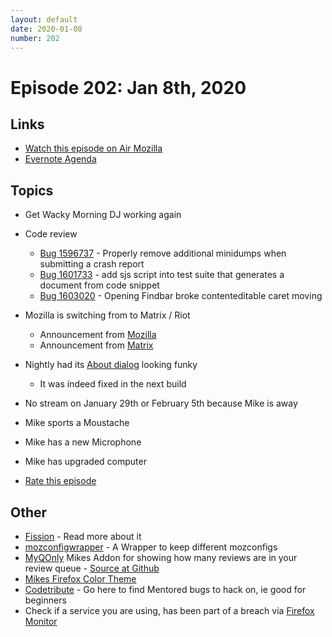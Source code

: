 ```yaml
---
layout: default
date: 2020-01-08
number: 202
---
```


# Episode 202: Jan 8th, 2020

## Links
* [Watch this episode on Air Mozilla](https://air.mozilla.org/event-redirect/353382/)
* [Evernote Agenda](https://www.evernote.com/shard/s434/client/snv?noteGuid=42272e13-40a5-48d4-9010-da85ea84d590&noteKey=5ea0bc648c86fe70&sn=https%3A%2F%2Fwww.evernote.com%2Fshard%2Fs434%2Fsh%2F42272e13-40a5-48d4-9010-da85ea84d590%2F5ea0bc648c86fe70&title=January%2B8th%252C%2B2020%2B-%2BEpisode%2B202)

## Topics
* Get Wacky Morning DJ working again
* Code review
  - [Bug 1596737](https://bugzilla.mozilla.org/show_bug.cgi?id=1596737) - Properly remove additional minidumps when submitting a crash report
  - [Bug 1601733](https://bugzilla.mozilla.org/show_bug.cgi?id=1601733) - add sjs script into test suite that generates a document from code snippet
  - [Bug 1603020](https://bugzilla.mozilla.org/show_bug.cgi?id=1603020) - Opening Findbar broke contenteditable caret moving 
* Mozilla is switching from to Matrix / Riot
  - Announcement from [Mozilla](https://discourse.mozilla.org/t/synchronous-messaging-at-mozilla-the-decision/50620)
  - Announcement from [Matrix](https://matrix.org/blog/2019/12/19/welcoming-mozilla-to-matrix/)
* Nightly had its [About dialog](https://bugzilla.mozilla.org/show_bug.cgi?id=1607557) looking funky
  - It was indeed fixed in the next build
* No stream on January 29th or February 5th because Mike is away
* Mike sports a Moustache
* Mike has a new Microphone
* Mike has upgraded computer

* [Rate this episode](https://forms.gle/4jBML7MxZ41R8oiJ9)

## Other
* [Fission](https://firefox-source-docs.mozilla.org/dom/dom/Fission.html) - Read more about it
* [mozconfigwrapper](https://github.com/ahal/mozconfigwrapper) - A Wrapper to keep different mozconfigs
* [MyQOnly](https://addons.mozilla.org/en-US/firefox/addon/myqonly/) Mikes Addon for showing how many reviews are in your review queue - [Source at Github](https://github.com/mikeconley/myqonly)
* [Mikes Firefox Color Theme](https://addons.mozilla.org/en-US/firefox/addon/electricbluegaloo/)
* [Codetribute](https://codetribute.mozilla.org/) - Go here to find Mentored bugs to hack on, ie good for beginners
* Check if a service you are using, has been part of a breach via [Firefox Monitor](https://monitor.firefox.com/breaches)

